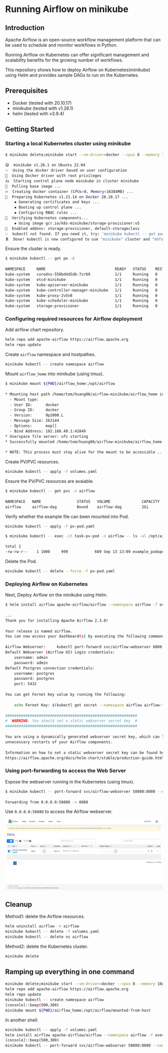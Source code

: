 # Running Airflow on minikube

## Introduction

Apache Airflow is an open-source workflow management platform that can be used to schedule and monitor workflows in Python.

Running Airflow on Kubernetes can offer significant management and scalability benefits for the growing number of workflows.

This repository shows how to deploy Airflow on Kubernetes(minikube) using Helm and provides sample DAGs to run on the Kubernetes.

## Prerequisites

- Docker (tested with 20.10.17)
- minikube (tested with v1.26.1)
- helm (tested with v3.9.4)

## Getting Started

### Starting a local Kubernetes cluster using minikube

```bash
$ minikube delete;minikube start --vm-driver=docker --cpus 8 --memory 16g --kubernetes-version v1.21.14

😄  minikube v1.26.1 on Ubuntu 22.04
✨  Using the docker driver based on user configuration
📌  Using Docker driver with root privileges
👍  Starting control plane node minikube in cluster minikube
🚜  Pulling base image ...
🔥  Creating docker container (CPUs=8, Memory=16384MB) ...
🐳  Preparing Kubernetes v1.21.14 on Docker 20.10.17 ...
    ▪ Generating certificates and keys ...
    ▪ Booting up control plane ...
    ▪ Configuring RBAC rules ...
🔎  Verifying Kubernetes components...
    ▪ Using image gcr.io/k8s-minikube/storage-provisioner:v5
🌟  Enabled addons: storage-provisioner, default-storageclass
💡  kubectl not found. If you need it, try: 'minikube kubectl -- get pods -A'
🏄  Done! kubectl is now configured to use "minikube" cluster and "default" namespace by default
```

Ensure the cluster is ready.

```bash
$ minikube kubectl -- get po -A

NAMESPACE     NAME                               READY   STATUS    RESTARTS   AGE
kube-system   coredns-558bd4d5db-7zr69           1/1     Running   0          33s
kube-system   etcd-minikube                      1/1     Running   0          41s
kube-system   kube-apiserver-minikube            1/1     Running   0          41s
kube-system   kube-controller-manager-minikube   1/1     Running   0          48s
kube-system   kube-proxy-2v5n8                   1/1     Running   0          33s
kube-system   kube-scheduler-minikube            1/1     Running   0          48s
kube-system   storage-provisioner                1/1     Running   0          46s
```

### Configuring required resources for Airflow deployment

Add airflow chart repository.

```bash
helm repo add apache-airflow https://airflow.apache.org
helm repo update
```

Create `airflow` namespace and hostpathes.

```bash
minikube kubectl -- create namespace airflow
```

Mount `airflow_home` into minikube (using tmux).

```bash
$ minikube mount ${PWD}/airflow_home:/opt/airflow

* Mounting host path /home/tom/huang06/airflow-minikube/airflow_home into VM as /opt/airflow ...
  - Mount type:
  - User ID:      docker
  - Group ID:     docker
  - Version:      9p2000.L
  - Message Size: 262144
  - Options:      map[]
  - Bind Address: 192.168.49.1:42849
* Userspace file server: ufs starting
* Successfully mounted /home/tom/huang06/airflow-minikube/airflow_home to /opt/airflow

* NOTE: This process must stay alive for the mount to be accessible ...
```

Create PV/PVC resources.

```bash
minikube kubectl -- apply -f volumes.yaml
```

Ensure the PV/PVC resources are avaiable.

```bash
$ minikube kubectl -- get pvc -n airflow

NAMESPACE   NAME                STATUS   VOLUME              CAPACITY   ACCESS MODES   STORAGECLASS           AGE
airflow     airflow-dag         Bound    airflow-dag         2Gi        RWX            airflow-storageclass   109s
```

Verify whether the example file can been mounted into Pod.

```bash
minikube kubectl -- apply -f pv-pod.yaml
```

```bash
$ minikube kubectl -- exec -it task-pv-pod -n airflow -- ls -al /opt/airflow/dags/

total 1
-rw-rw-r--    1 1000     999            689 Sep 13 13:09 example_podoperator.py
```

Delete the Pod.

```bash
minikube kubectl -- delete --force -f pv-pod.yaml
```

### Deploying Airflow on Kubernetes

Next, Deploy Airflow on the minikube using Helm.

```bash
$ helm install airflow apache-airflow/airflow --namespace airflow -f override.yaml --version 1.6.0 --debug

...
Thank you for installing Apache Airflow 2.3.0!

Your release is named airflow.
You can now access your dashboard(s) by executing the following command(s) and visiting the corresponding port at localhost in your browser:

Airflow Webserver:     kubectl port-forward svc/airflow-webserver 8080:8080 --namespace airflow
Default Webserver (Airflow UI) Login credentials:
    username: admin
    password: admin
Default Postgres connection credentials:
    username: postgres
    password: postgres
    port: 5432

You can get Fernet Key value by running the following:

    echo Fernet Key: $(kubectl get secret --namespace airflow airflow-fernet-key -o jsonpath="{.data.fernet-key}" | base64 --decode)

###########################################################
#  WARNING: You should set a static webserver secret key  #
###########################################################

You are using a dynamically generated webserver secret key, which can lead to
unnecessary restarts of your Airflow components.

Information on how to set a static webserver secret key can be found here:
https://airflow.apache.org/docs/helm-chart/stable/production-guide.html#webserver-secret-key
```

### Using port-forwarding to access the Web Server

Expose the webserver running in the Kubernetes (using tmux).

```bash
$ minikube kubectl -- port-forward svc/airflow-webserver 58080:8080 --namespace airflow --address=0.0.0.0

Forwarding from 0.0.0.0:58080 -> 8080
```

Use `0.0.0.0:58080` to access the Airflow webserver.

![airflow-web-ui](docs/airflow-web-ui.png)

## Cleanup

Method1: delete the Airflow resources.

```bash
helm uninstall airflow -n airflow
minikube kubectl -- delete -f volumes.yaml
minikube kubectl -- delete ns airflow
```

Method2: delete the Kubernetes cluster.

```bash
minikube delete
```




## Ramping up everything in one command

```bash
minikube delete;minikube start --vm-driver=docker --cpus 8 --memory 16g --kubernetes-version v1.21.14
helm repo add apache-airflow https://airflow.apache.org
helm repo update
minikube kubectl -- create namespace airflow
[console]::beep(500,300)
minikube mount ${PWD}/airflow_home:/opt/airflow/mounted-from-host
```

In another shell:

```bash
minikube kubectl -- apply -f volumes.yaml
helm install airflow apache-airflow/airflow --namespace airflow -f override.yaml --version 1.6.0 --debug
[console]::beep(500,300)
minikube kubectl -- port-forward svc/airflow-webserver 58080:8080 --namespace airflow --address=0.0.0.0
```